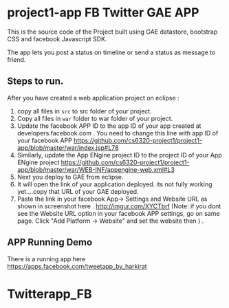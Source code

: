 # project1-app FB Twitter GAE APP

This is the source code of the Project built using GAE datastore, bootstrap CSS and facebook Javascript SDK. 

The app lets you post a status on timeline or send a status as message to friend. 

## Steps to run. 

After you have created a web application project on eclipse : 

1. copy all files in `src` to src folder of your project. 
2. Copy all files in `war` folder to war folder of your project.
3. Update the facebook APP ID to the app ID of your app created at developers.facebook.com . You need to change this line with app ID of your facebook APP https://github.com/cs6320-project1/project1-app/blob/master/war/index.jsp#L78 
4. Similarly, update the App ENgine project ID to the project ID of your App ENgine project https://github.com/cs6320-project1/project1-app/blob/master/war/WEB-INF/appengine-web.xml#L3 
5. Next you deploy to GAE from eclipse. 
6. It will open the link of your application deployed. its not fully working yet....copy that URL of your GAE deployed. 
7. Paste the link in your facebook App-> Settings and Website URL as shown in screenshot here . http://imgur.com/XYCTbrf (Note: if you dont see the Website URL option in your facebook APP settings, go on same page. Click "Add Platform -> Website" and set the website then ) .

## APP Running Demo

There is a running app here https://apps.facebook.com/tweetapp_by_harkirat

# Twitterapp_FB
